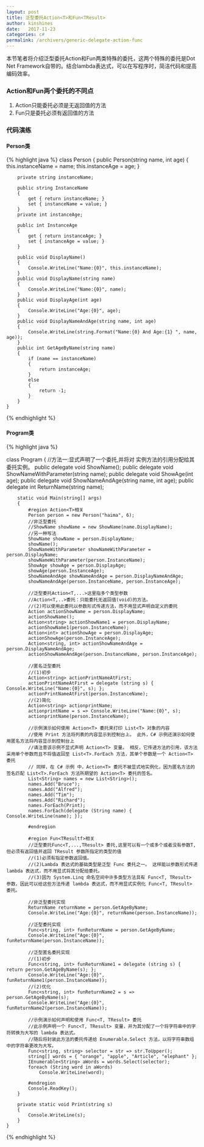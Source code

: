 ```yaml
---
layout: post
title: 泛型委托Action<T>和Fun<TResult>
author: kinshines
date:   2017-11-23
categories: c#
permalink: /archivers/generic-delegate-action-func
---
```


<p class="lead">本节笔者将介绍泛型委托Action<T>和Fun<TResult>两类特殊的委托，这两个特殊的委托是Dot Net Framework自带的。结合lambda表达式，可以在写程序时，简洁代码和提高编码效率。</p>

### Action<T>和Fun<TResult>两个委托的不同点
1. Action<T>只能委托必须是无返回值的方法
2. Fun<TResult>只是委托必须有返回值的方法

### 代码演练
#### Person类
{% highlight java %}
class Person
    {
        public Person(string name, int age)
        {
            this.instanceName = name;
            this.instanceAge = age;
        }

        private string instanceName;

        public string InstanceName
        {
            get { return instanceName; }
            set { instanceName = value; }
        }
        private int instanceAge;

        public int InstanceAge
        {
            get { return instanceAge; }
            set { instanceAge = value; }
        }

        public void DisplayName()
        {
            Console.WriteLine("Name:{0}", this.instanceName);
        }
        public void DisplayName(string name)
        {
            Console.WriteLine("Name:{0}", name);
        }
        public void DisplayAge(int age)
        {
            Console.WriteLine("Age:{0}", age);
        }
        public void DisplayNameAndAge(string name, int age)
        {
            Console.WriteLine(string.Format("Name:{0} And Age:{1} ", name, age));
        }
        public int GetAgeByName(string name)
        {
            if (name == instanceName)
            {
                return instanceAge;
            }
            else
            {
                return -1;
            }
        }
    }
{% endhighlight %}

#### Program类

{% highlight java %}

class Program
    {
        //方法一:显式声明了一个委托,并将对 实例方法的引用分配给其委托实例。
        public delegate void ShowName();
        public delegate void ShowNameWithParameter(string name);
        public delegate void ShowAge(int age);
        public delegate void ShowNameAndAge(string name, int age);
        public delegate int ReturnName(string name);

        static void Main(string[] args)
        {
            #region Action<T>相关
            Person person = new Person("haima", 6);
            //非泛型委托
            //ShowName showName = new ShowName(name.DisplayName);
            //另一种写法
            ShowName showName = person.DisplayName;
            showName();
            ShowNameWithParameter showNameWithParameter = person.DisplayName;
            showNameWithParameter(person.InstanceName);
            ShowAge showAge = person.DisplayAge;
            showAge(person.InstanceAge);
            ShowNameAndAge showNameAndAge = person.DisplayNameAndAge;
            showNameAndAge(person.InstanceName, person.InstanceAge);

            //泛型委托Action<T,...>这里指多个类型参数
            //Action<T,..>委托：只能委托无返回值(void)的方法。
            //(2)可以使用此委托以参数形式传递方法，而不用显式声明自定义的委托 
            Action actionShowName = person.DisplayName;
            actionShowName();
            Action<string> actionShowName1 = person.DisplayName;
            actionShowName1(person.InstanceName);
            Action<int> actionShowAge = person.DisplayAge;
            actionShowAge(person.InstanceAge);
            Action<string, int> actionShowNameAndAge = person.DisplayNameAndAge;
            actionShowNameAndAge(person.InstanceName, person.InstanceAge);

            //匿名泛型委托
            //(1)初步
            Action<string> actionPrintNameAtFirst;
            actionPrintNameAtFirst = delegate (string s) { Console.WriteLine("Name:{0}", s); };
            actionPrintNameAtFirst(person.InstanceName);
            //(2)简化
            Action<string> actionprintName;
            actionprintName = s => Console.WriteLine("Name:{0}", s);
            actionprintName(person.InstanceName);

            //示例演示如何使用 Action<T> 委托来打印 List<T> 对象的内容
            //使用 Print 方法将列表的内容显示到控制台上。 此外，C# 示例还演示如何使用匿名方法将内容显示到控制台上
            //请注意该示例不显式声明 Action<T> 变量。 相反，它传递方法的引用，该方法采用单个参数而且不将值返回至 List<T>.ForEach 方法，其单个参数是一个 Action<T> 委托
            // 同样，在 C# 示例 中，Action<T> 委托不被显式地实例化，因为匿名方法的签名匹配 List<T>.ForEach 方法所期望的 Action<T> 委托的签名。
            List<String> names = new List<String>();
            names.Add("Bruce");
            names.Add("Alfred");
            names.Add("Tim");
            names.Add("Richard");
            names.ForEach(Print);
            names.ForEach(delegate (String name) { Console.WriteLine(name); });

            #endregion

            #region Fun<TResultf>相关
            //泛型委托Func<T,...,TResult> 委托,这里可以有一个或多个或者没有参数T,但必须有返回值并返回 TResult 参数所指定的类型的值
            //(1)必须有指定参数返回值。
            //(2)Lambda 表达式的基础类型是泛型 Func 委托之一。 这样能以参数形式传递 lambda 表达式，而不用显式将其分配给委托。
            //(3)因为 System.Linq 命名空间中许多类型方法具有 Func<T, TResult> 参数，因此可以给这些方法传递 lambda 表达式，而不用显式实例化 Func<T, TResult> 委托。

            //非泛型委托实现
            ReturnName returnName = person.GetAgeByName;
            Console.WriteLine("Age:{0}", returnName(person.InstanceName));

            //泛型委托实现
            Func<string, int> funReturnName = person.GetAgeByName;
            Console.WriteLine("Age:{0}", funReturnName(person.InstanceName));

            //泛型匿名委托实现
            //(1)初步
            Func<string, int> funReturnName1 = delegate (string s) { return person.GetAgeByName(s); };
            Console.WriteLine("Age:{0}", funReturnName1(person.InstanceName));
            //(2)优化
            Func<string, int> funReturnName2 = s => person.GetAgeByName(s);
            Console.WriteLine("Age:{0}", funReturnName2(person.InstanceName));

            //示例演示如何声明和使用 Func<T, TResult> 委托
            //此示例声明一个 Func<T, TResult> 变量，并为其分配了一个将字符串中的字符转换为大写的 lambda 表达式。
            //随后将封装此方法的委托传递给 Enumerable.Select 方法，以将字符串数组中的字符串更改为大写。 
            Func<string, string> selector = str => str.ToUpper();
            string[] words = { "orange", "apple", "Article", "elephant" };
            IEnumerable<String> aWords = words.Select(selector);
            foreach (String word in aWords)
                Console.WriteLine(word);

            #endregion
            Console.ReadKey();
        }

        private static void Print(string s)
        {
            Console.WriteLine(s);
        }
    }

{% endhighlight %}